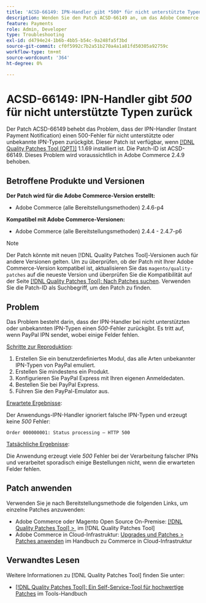 ```yaml
---
title: 'ACSD-66149: IPN-Handler gibt *500* für nicht unterstützte Typen zurück'
description: Wenden Sie den Patch ACSD-66149 an, um das Adobe Commerce-Problem zu beheben, bei dem der IPN-Handler nicht unterstützte oder unbekannte IPN-Typen ignoriert, wodurch das Problem nicht protokolliert wird, der Prozess unterbrochen wird und außerdem ein 500-Fehler zurückgegeben wird.
feature: Payments
role: Admin, Developer
type: Troubleshooting
exl-id: d4794e24-1b6b-4bb5-b54c-9a248fa5f3bd
source-git-commit: cf0f5992c7b2a51b270a4a1a81fd50305a92759c
workflow-type: tm+mt
source-wordcount: '364'
ht-degree: 0%

---
```


# ACSD-66149: IPN-Handler gibt *500* für nicht unterstützte Typen zurück

Der Patch ACSD-66149 behebt das Problem, dass der IPN-Handler (Instant Payment Notification) einen 500-Fehler für nicht unterstützte oder unbekannte IPN-Typen zurückgibt. Dieser Patch ist verfügbar, wenn [[!DNL Quality Patches Tool (QPT)]](/help/tools/quality-patches-tool/quality-patches-tool-to-self-serve-quality-patches.md) 1.1.69 installiert ist. Die Patch-ID ist ACSD-66149. Dieses Problem wird voraussichtlich in Adobe Commerce 2.4.9 behoben.

## Betroffene Produkte und Versionen

**Der Patch wird für die Adobe Commerce-Version erstellt:**

* Adobe Commerce (alle Bereitstellungsmethoden) 2.4.6-p4

**Kompatibel mit Adobe Commerce-Versionen:**

* Adobe Commerce (alle Bereitstellungsmethoden) 2.4.4 - 2.4.7-p6

>[!NOTE]
>
>Der Patch könnte mit neuen [!DNL Quality Patches Tool]-Versionen auch für andere Versionen gelten. Um zu überprüfen, ob der Patch mit Ihrer Adobe Commerce-Version kompatibel ist, aktualisieren Sie das `magento/quality-patches` auf die neueste Version und überprüfen Sie die Kompatibilität auf der Seite [[!DNL Quality Patches Tool]: Nach Patches suchen](https://experienceleague.adobe.com/tools/commerce-quality-patches/index.html?lang=de). Verwenden Sie die Patch-ID als Suchbegriff, um den Patch zu finden.

## Problem

Das Problem besteht darin, dass der IPN-Handler bei nicht unterstützten oder unbekannten IPN-Typen einen *500*-Fehler zurückgibt. Es tritt auf, wenn PayPal IPN sendet, wobei einige Felder fehlen.

<u>Schritte zur Reproduktion</u>:

1. Erstellen Sie ein benutzerdefiniertes Modul, das alle Arten unbekannter IPN-Typen von PayPal emuliert.
1. Erstellen Sie mindestens ein Produkt.
1. Konfigurieren Sie PayPal Express mit Ihren eigenen Anmeldedaten.
1. Bestellen Sie bei PayPal Express.
1. Führen Sie den PayPal-Emulator aus.

<u>Erwartete Ergebnisse</u>:

Der Anwendungs-IPN-Handler ignoriert falsche IPN-Typen und erzeugt keine *500* Fehler:

```Order 000000001: Status processing — HTTP 500```

<u>Tatsächliche Ergebnisse</u>:

Die Anwendung erzeugt viele *500* Fehler bei der Verarbeitung falscher IPNs und verarbeitet sporadisch einige Bestellungen nicht, wenn die erwarteten Felder fehlen.

## Patch anwenden

Verwenden Sie je nach Bereitstellungsmethode die folgenden Links, um einzelne Patches anzuwenden:

* Adobe Commerce oder Magento Open Source On-Premise: [[!DNL Quality Patches Tool] > &#x200B;](/help/tools/quality-patches-tool/usage.md) im [!DNL Quality Patches Tool]
* Adobe Commerce in Cloud-Infrastruktur: [Upgrades und Patches > Patches anwenden](https://experienceleague.adobe.com/docs/commerce-cloud-service/user-guide/develop/upgrade/apply-patches.html?lang=de) im Handbuch zu Commerce in Cloud-Infrastruktur

## Verwandtes Lesen

Weitere Informationen zu [!DNL Quality Patches Tool] finden Sie unter:

* [[!DNL Quality Patches Tool]: Ein Self-Service-Tool für hochwertige Patches](/help/tools/quality-patches-tool/quality-patches-tool-to-self-serve-quality-patches.md) im Tools-Handbuch

